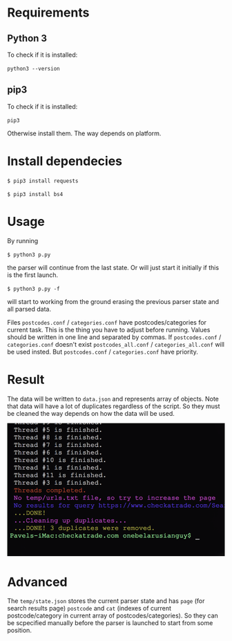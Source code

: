 # Requirements
## Python 3
To check if it is installed:

`python3 --version`

## pip3
To check if it is installed:

`pip3`

Otherwise install them. The way depends on platform.

# Install dependecies
`$ pip3 install requests`

`$ pip3 install bs4`

# Usage
By running

`$ python3 p.py`

the parser will continue from the last state. Or will just start it initially if this is the first launch.

`$ python3 p.py -f`

will start to working from the ground erasing the previous parser state and all parsed data.

Files `postcodes.conf` / `categories.conf` have postcodes/categories for current task. This is the thing you have to adjust before running.
Values should be written in one line and separated by commas. If `postcodes.conf` / `categories.conf` doesn't exist `postcodes_all.conf` / `categories_all.conf` will be used insted.
But `postcodes.conf` / `categories.conf` have priority.

# Result
The data will be written to `data.json` and represents array of objects. Note that data will have a lot of duplicates regardless of the script. So they must be cleaned the way depends on how the data will be used.

![Done](screenshot.png?raw=true)

# Advanced
The `temp/state.json` stores the current parser state and has `page` (for search results page) `postcode` and `cat` (indexes of current postcode/category in current array of postcodes/categories). So they can be scpecified manually before the parser is launched to start from some position.